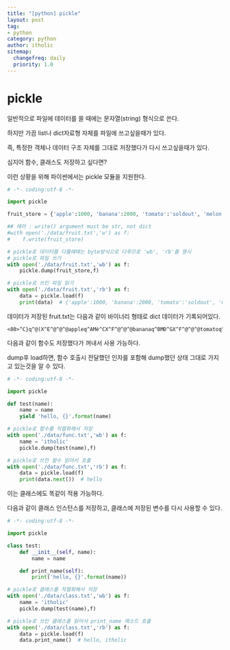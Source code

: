 ```yaml
---
title: "[python] pickle"
layout: post
tag:
- python
category: python
author: itholic
sitemap:
  changefreq: daily
  priority: 1.0
---
```


# pickle

일반적으로 파일에 데이터를 쓸 때에는 문자열(string) 형식으로 쓴다.

하지만 가끔 list나 dict자료형 자체를 파일에 쓰고싶을때가 있다.

즉, 특정한 객체나 데이터 구조 자체를 그대로 저장했다가 다시 쓰고싶을때가 있다.

심지어 함수, 클래스도 저장하고 싶다면?

이런 상황을 위해 파이썬에서는 pickle 모듈을 지원한다.


```python
# -*- coding:utf-8 -*-

import pickle

fruit_store = {'apple':1000, 'banana':2000, 'tomato':'soldout', 'melon':'5000'}

## 에러 : write() argument must be str, not dict
#with open('./data/fruit.txt','w') as f:
#    f.write(fruit_store)

# pickle로 데이터를 다룰떄에는 byte방식으로 다루므로 'wb', 'rb'를 명시
# pickle로 파일 쓰기
with open('./data/fruit.txt','wb') as f:
    pickle.dump(fruit_store,f)

# pickle로 쓰인 파일 읽기
with open('./data/fruit.txt','rb') as f:
    data = pickle.load(f)
    print(data)  # {'apple':1000, 'banana':2000, 'tomato':'soldout', 'melon':'5000'}
```

데이터가 저장된 fruit.txt는 다음과 같이 바이너리 형태로 dict 데이터가 기록되어있다.

```
<80>^C}q^@(X^E^@^@^@appleq^AMè^CX^F^@^@^@bananaq^BMÐ^GX^F^@^@^@tomatoq^CX^G^@^@^@soldoutq^DX^E^@^@^@melonq^EX^D^@^@^@5000q^Fu.
```

다음과 같이 함수도 저장했다가 꺼내서 사용 가능하다.

dump후 load하면, 함수 호출시 전달했던 인자를 포함해 dump했던 상태 그대로 가지고 있는것을 알 수 있다.

```python
# -*- coding:utf-8 -*-

import pickle

def test(name):
    name = name
    yield 'hello, {}'.format(name)

# pickle로 함수를 직렬화해서 저장
with open('./data/func.txt','wb') as f:
    name = 'itholic'
    pickle.dump(test(name),f)

# pickle로 쓰인 함수 읽어서 호출
with open('./data/func.txt','rb') as f:
    data = pickle.load(f)
    print(data.next())  # hello
```

이는 클래스에도 똑같이 적용 가능하다.

다음과 같이 클래스 인스턴스를 저장하고, 클래스에 저장된 변수를 다시 사용할 수 있다.

```python
# -*- coding:utf-8 -*-

import pickle

class test:
    def __init__(self, name):
        name = name

    def print_name(self):
        print('hello, {}'.format(name))

# pickle로 클래스를 직렬화해서 저장
with open('./data/class.txt','wb') as f:
    name = 'itholic'
    pickle.dump(test(name),f)

# pickle로 쓰인 클래스를 읽어서 print_name 메소드 호출
with open('./data/class.txt','rb') as f:
    data = pickle.load(f)
    data.print_name()  # hello, itholic
```
